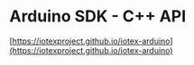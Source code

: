 # Arduino SDK - C++ API

[https://iotexproject.github.io/iotex-arduino](https://iotexproject.github.io/iotex-arduino)
